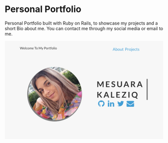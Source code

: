 # Personal Portfolio

Personal Portfolio built with Ruby on Rails, to showcase my projects and a short Bio about me. You can contact me through my social media or email to me.


![Portfolio](/portfolio.png)
